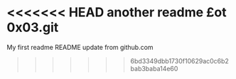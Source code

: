 <<<<<<< HEAD
another readme £ot 0x03.git
=======
My first readme
README update from github.com
>>>>>>> 6bd3349dbb1730f10629ac0c6b2bab3baba14e60
